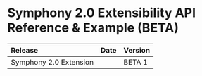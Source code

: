# Symphony 2.0 Extensibility API Reference & Example \(BETA\)

| Release | Date | Version |
| :--- | :--- | :--- |
| Symphony 2.0 Extension |  | BETA 1 |

